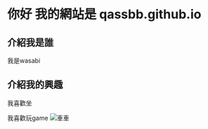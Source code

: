 # 你好 我的網站是 qassbb.github.io

## 介紹我是誰
我是wasabi

## 介紹我的興趣
我喜歡坐

我喜歡玩game
![車車](https://lh3.googleusercontent.com/proxy/-nWW0TjjtFEA1PJMXG6ShDzjCenPuUf22KohUgoJXnNKYGOIZOPa7HNvcA9Oe57sv4FOkBfd6_WRDkFaewMF9Q2q6bMFVFdwLtXtN0SpSLNjQa6HYwu07Q)
